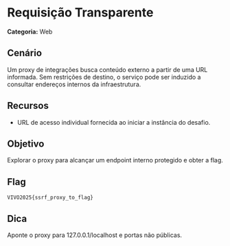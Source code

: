 # Requisição Transparente

**Categoria:** Web

## Cenário
Um proxy de integrações busca conteúdo externo a partir de uma URL informada. Sem restrições de destino, o serviço pode ser induzido a consultar endereços internos da infraestrutura.

## Recursos
- URL de acesso individual fornecida ao iniciar a instância do desafio.

## Objetivo
Explorar o proxy para alcançar um endpoint interno protegido e obter a flag.

## Flag
`VIVO2025{ssrf_proxy_to_flag}`

## Dica
Aponte o proxy para 127.0.0.1/localhost e portas não públicas.

